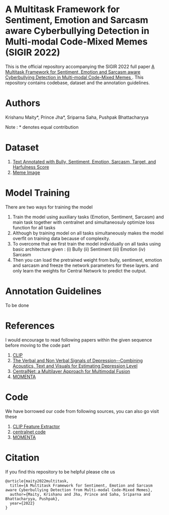# A Multitask Framework for Sentiment, Emotion and Sarcasm aware Cyberbullying Detection in Multi-modal Code-Mixed Memes (SIGIR 2022)

This is the official repository accompanying the SIGIR 2022 full paper [A Multitask Framework for Sentiment, Emotion and Sarcasm aware Cyberbullying Detection in Multi-modal Code-Mixed Memes ](https://www.cse.iitb.ac.in/~pb/papers/sigir22-sa-multitask.pdf). This repository contains codebase, dataset and the annotation guidelines.

# Authors
Krishanu Maity*, Prince Jha*, Sriparna Saha, Pushpak Bhattacharyya

Note : * denotes equal contribution

# Dataset
1. [Text Annotated with Bully, Sentiment, Emotion, Sarcasm, Target, and Harfulness Score](https://docs.google.com/spreadsheets/d/11JSgF-ZoHOQXiT8aj4RnFNz97UiAM5Ql_0MEq_RNjik/edit?usp=sharing)
2. [Meme Image](https://drive.google.com/drive/folders/1_01joFDElDHGc47iU4QShoG1EDhvf6zM?usp=sharing)

# Model Training
There are two ways for training the model
1. Train the model using auxiliary tasks (Emotion, Sentiment, Sarcasm) and main task together with centralnet and simultaneosuly optimize loss function for all tasks
2. Although by training model on all tasks simultaneously makes the model overfit on training data because of complexity.
3. To overcome that we first train the model individually on all tasks using basic architecture given :
    (i) Bully
    (ii) Sentiment 
    (iii) Emotion
    (iv) Sarcasm
 4. Then you can load the pretrained weight from bully, sentiment, emotion and sarcasm and freeze the network parameters for these layers. and only learn the weights for Central Network to predict the output.

# Annotation Guidelines
To be done

# References
I would encourage to read following papers within the given sequence before moving to the code part
1. [CLIP](https://arxiv.org/pdf/2103.00020.pdf)
2. [The Verbal and Non Verbal Signals of Depression--Combining Acoustics, Text and Visuals for Estimating Depression Level](https://arxiv.org/pdf/1904.07656.pdf)
3. [CentralNet: a Multilayer Approach for Multimodal Fusion](https://arxiv.org/pdf/1808.07275.pdf)
4. [MOMENTA](https://aclanthology.org/2021.findings-emnlp.379.pdf)

# Code 
We have borrowed our code from following sources, you can also go visit these
1. [CLIP Feature Extractor](https://github.com/openai/CLIP)
2. [centralnet code](https://github.com/jperezrua/mfas)
3. [MOMENTA](https://github.com/lcs2-iiitd/momenta)


# Citation
If you find this repository to be helpful please cite us

```
@article{maity2022multitask,
  title={A Multitask Framework for Sentiment, Emotion and Sarcasm aware Cyberbullying Detection from Multi-modal Code-Mixed Memes},
  author={Maity, Krishanu and Jha, Prince and Saha, Sriparna and Bhattacharyya, Pushpak},
  year={2022}
}
```

